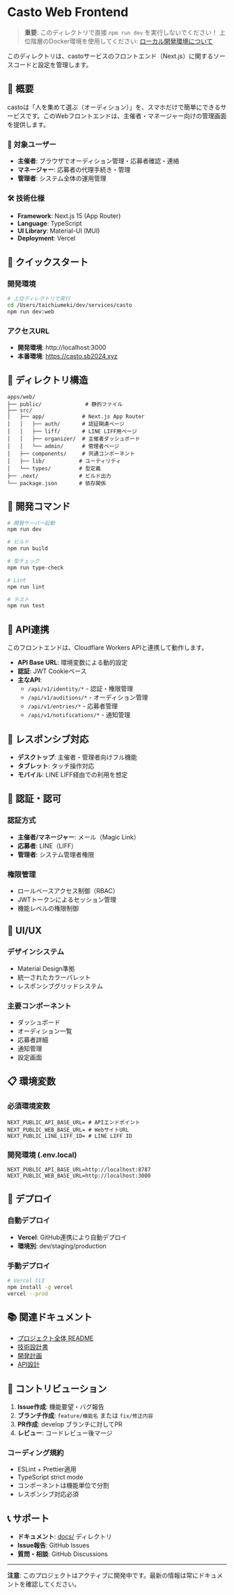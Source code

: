 # Casto Web Frontend

> **重要**: このディレクトリで直接 `npm run dev` を実行しないでください！
> 上位階層のDocker環境を使用してください: [ローカル開発環境について](../../../docs/ローカル開発環境について.md)

このディレクトリは、castoサービスのフロントエンド（Next.js）に関するソースコードと設定を管理します。

## 📖 概要

castoは「人を集めて選ぶ（オーディション）」を、スマホだけで簡単にできるサービスです。このWebフロントエンドは、主催者・マネージャー向けの管理画面を提供します。

### 🎯 対象ユーザー
- **主催者**: ブラウザでオーディション管理・応募者確認・連絡
- **マネージャー**: 応募者の代理手続き・管理
- **管理者**: システム全体の運用管理

### 🛠️ 技術仕様
- **Framework**: Next.js 15 (App Router)
- **Language**: TypeScript
- **UI Library**: Material-UI (MUI)
- **Deployment**: Vercel

## 🚀 クイックスタート

### 開発環境
```bash
# 上位ディレクトリで実行
cd /Users/taichiumeki/dev/services/casto
npm run dev:web
```

### アクセスURL
- **開発環境**: http://localhost:3000
- **本番環境**: https://casto.sb2024.xyz

## 📁 ディレクトリ構造

```
apps/web/
├── public/              # 静的ファイル
├── src/
│   ├── app/            # Next.js App Router
│   │   ├── auth/       # 認証関連ページ
│   │   ├── liff/       # LINE LIFF用ページ
│   │   ├── organizer/  # 主催者ダッシュボード
│   │   └── admin/      # 管理者ページ
│   ├── components/     # 共通コンポーネント
│   ├── lib/           # ユーティリティ
│   └── types/         # 型定義
├── .next/             # ビルド出力
└── package.json       # 依存関係
```

## 🔧 開発コマンド

```bash
# 開発サーバー起動
npm run dev

# ビルド
npm run build

# 型チェック
npm run type-check

# Lint
npm run lint

# テスト
npm run test
```

## 🔗 API連携

このフロントエンドは、Cloudflare Workers APIと連携して動作します。

- **API Base URL**: 環境変数による動的設定
- **認証**: JWT Cookieベース
- **主なAPI**:
  - `/api/v1/identity/*` - 認証・権限管理
  - `/api/v1/auditions/*` - オーディション管理
  - `/api/v1/entries/*` - 応募者管理
  - `/api/v1/notifications/*` - 通知管理

## 📱 レスポンシブ対応

- **デスクトップ**: 主催者・管理者向けフル機能
- **タブレット**: タッチ操作対応
- **モバイル**: LINE LIFF経由での利用を想定

## 🔐 認証・認可

### 認証方式
- **主催者/マネージャー**: メール（Magic Link）
- **応募者**: LINE（LIFF）
- **管理者**: システム管理者権限

### 権限管理
- ロールベースアクセス制御（RBAC）
- JWTトークンによるセッション管理
- 機能レベルの権限制御

## 🎨 UI/UX

### デザインシステム
- Material Design準拠
- 統一されたカラーパレット
- レスポンシブグリッドシステム

### 主要コンポーネント
- ダッシュボード
- オーディション一覧
- 応募者詳細
- 通知管理
- 設定画面

## 📋 環境変数

### 必須環境変数
```env
NEXT_PUBLIC_API_BASE_URL= # APIエンドポイント
NEXT_PUBLIC_WEB_BASE_URL= # WebサイトURL
NEXT_PUBLIC_LINE_LIFF_ID= # LINE LIFF ID
```

### 開発環境 (.env.local)
```env
NEXT_PUBLIC_API_BASE_URL=http://localhost:8787
NEXT_PUBLIC_WEB_BASE_URL=http://localhost:3000
```

## 🚀 デプロイ

### 自動デプロイ
- **Vercel**: GitHub連携により自動デプロイ
- **環境別**: dev/staging/production

### 手動デプロイ
```bash
# Vercel CLI
npm install -g vercel
vercel --prod
```

## 📚 関連ドキュメント

- [プロジェクト全体 README](../../../README.md)
- [技術設計書](../../../docs/ARCHITECTURE.md)
- [開発計画](../../../docs/PLAN.md)
- [API設計](../../../docs/USER_DOMAIN_RULES.md)

## 🤝 コントリビューション

1. **Issue作成**: 機能要望・バグ報告
2. **ブランチ作成**: `feature/機能名` または `fix/修正内容`
3. **PR作成**: develop ブランチに対してPR
4. **レビュー**: コードレビュー後マージ

### コーディング規約
- ESLint + Prettier適用
- TypeScript strict mode
- コンポーネントは機能単位で分割
- レスポンシブ対応必須

## 📞 サポート

- **ドキュメント**: [docs/](../../../docs/) ディレクトリ
- **Issue報告**: GitHub Issues
- **質問・相談**: GitHub Discussions

---

**注意**: このプロジェクトはアクティブに開発中です。最新の情報は常にドキュメントを確認してください。
